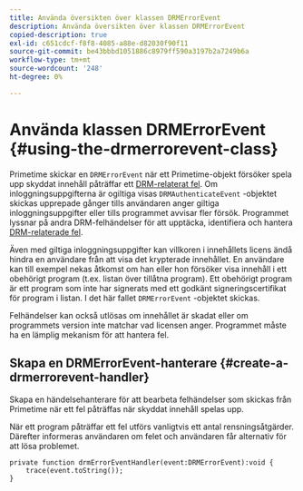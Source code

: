 ```yaml
---
title: Använda översikten över klassen DRMErrorEvent
description: Använda översikten över klassen DRMErrorEvent
copied-description: true
exl-id: c651cdcf-f8f8-4085-a88e-d82030f90f11
source-git-commit: be43bbbd1051886c8979ff590a3197b2a7249b6a
workflow-type: tm+mt
source-wordcount: '248'
ht-degree: 0%

---
```


# Använda klassen DRMErrorEvent {#using-the-drmerrorevent-class}

Primetime skickar en `DRMErrorEvent` när ett Primetime-objekt försöker spela upp skyddat innehåll påträffar ett [DRM-relaterat fel](https://help.adobe.com/en_US/primetime/drm/index.html#reference-DRM_Client_Error_Messages). Om inloggningsuppgifterna är ogiltiga visas `DRMAuthenticateEvent` -objektet skickas upprepade gånger tills användaren anger giltiga inloggningsuppgifter eller tills programmet avvisar fler försök. Programmet lyssnar på andra DRM-felhändelser för att upptäcka, identifiera och hantera [DRM-relaterade fel](https://help.adobe.com/en_US/primetime/drm/index.html#reference-DRM_Client_Error_Messages).

Även med giltiga inloggningsuppgifter kan villkoren i innehållets licens ändå hindra en användare från att visa det krypterade innehållet. En användare kan till exempel nekas åtkomst om han eller hon försöker visa innehåll i ett obehörigt program (t.ex. listan över tillåtna program). Ett obehörigt program är ett program som inte har signerats med ett godkänt signeringscertifikat för program i listan. I det här fallet `DRMErrorEvent` -objektet skickas.

Felhändelser kan också utlösas om innehållet är skadat eller om programmets version inte matchar vad licensen anger. Programmet måste ha en lämplig mekanism för att hantera fel.

## Skapa en DRMErrorEvent-hanterare {#create-a-drmerrorevent-handler}

Skapa en händelsehanterare för att bearbeta felhändelser som skickas från Primetime när ett fel påträffas när skyddat innehåll spelas upp.

När ett program påträffar ett fel utförs vanligtvis ett antal rensningsåtgärder. Därefter informeras användaren om felet och användaren får alternativ för att lösa problemet.

```
private function drmErrorEventHandler(event:DRMErrorEvent):void {  
    trace(event.toString());  
} 
```
